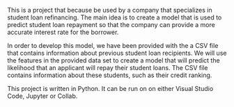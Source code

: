 This is a project that because be used by a company that specializes in student loan refinancing. The main idea is to create a model that is used to predict student loan repayment so that the company can provide a more accurate interest rate for the borrower. 

In order to develop this model, we have been provided with the a CSV file that contains information about previous student loan recipients. We will use the features in the provided data set to create a model that will predict the likelihood that an applicant will repay their student loans. The CSV file contains information about these students, such as their credit ranking.

This project is written in Python. It can be run on on either Visual Studio Code, Jupyter or Collab.
